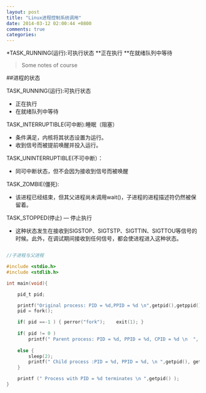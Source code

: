 ```yaml
---
layout: post
title: "Linux进程控制系统调用"
date: 2014-03-12 02:00:44 +0800
comments: true
categories: 
---
```


*TASK_RUNNING(运行):可执行状态 
**正在执行
**在就绪队列中等待


>Some notes of course


##进程的状态


TASK_RUNNING(运行):可执行状态 

*   正在执行
*   在就绪队列中等待

TASK_INTERRUPTIBLE(可中断):睡眠（阻塞）

*   条件满足，内核将其状态设置为运行。
*   收到信号而被提前唤醒并投入运行。 

TASK_UNINTERRUPTIBLE(不可中断）：

*   同可中断状态，但不会因为接收到信号而被唤醒

TASK_ZOMBIE(僵死):

*   该进程已经结束，但其父进程尚未调用wait()，子进程的进程描述符仍然被保留着。

TASK_STOPPED(停止) — 停止执行

*   这种状态发生在接收到SIGSTOP、SIGTSTP、SIGTTIN、SIGTTOU等信号的时候。此外，在调试期间接收到任何信号，都会使进程进入这种状态。


``` c

//子进程与父进程

#include <stdio.h>
#include <stdlib.h>

int main(void){

	pid_t pid;

	printf("Original process: PID = %d,PPID = %d \n",getpid(),getppid());
	pid = fork();

	if( pid ==-1 ) { perror("fork");	exit(1); }
	
	if( pid != 0 )
		printf(" Parent process: PID = %d, PPID = %d, CPID = %d \n  ", getpid(), getppid(), pid);
	
	else {
		sleep(2);
		printf(" Child process :PID = %d, PPID = %d, \n ",getpid(), getppid());
	}

	printf (" Process with PID = %d terminates \n ",getpid() );
}
```

